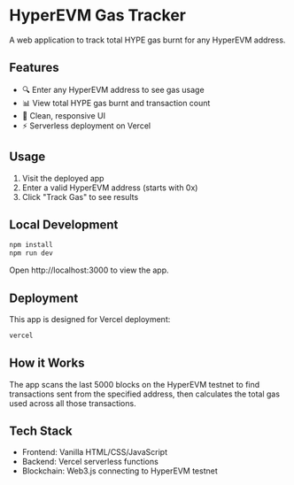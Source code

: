 # HyperEVM Gas Tracker

A web application to track total HYPE gas burnt for any HyperEVM address.

## Features

- 🔍 Enter any HyperEVM address to see gas usage
- 📊 View total HYPE gas burnt and transaction count
- 🎨 Clean, responsive UI
- ⚡ Serverless deployment on Vercel

## Usage

1. Visit the deployed app
2. Enter a valid HyperEVM address (starts with 0x)
3. Click "Track Gas" to see results

## Local Development

```bash
npm install
npm run dev
```

Open http://localhost:3000 to view the app.

## Deployment

This app is designed for Vercel deployment:

```bash
vercel
```

## How it Works

The app scans the last 5000 blocks on the HyperEVM testnet to find transactions sent from the specified address, then calculates the total gas used across all those transactions.

## Tech Stack

- Frontend: Vanilla HTML/CSS/JavaScript
- Backend: Vercel serverless functions
- Blockchain: Web3.js connecting to HyperEVM testnet